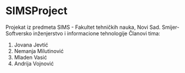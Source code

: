 # SIMSProject
Projekat iz predmeta SIMS - Fakultet tehničkih nauka, Novi Sad. Smijer- Softversko inženjerstvo i informacione tehnologije
Članovi tima:
1. Jovana Jevtić
2. Nemanja Milutinović
3. Mladen Vasić
4. Andrija Vojnović
